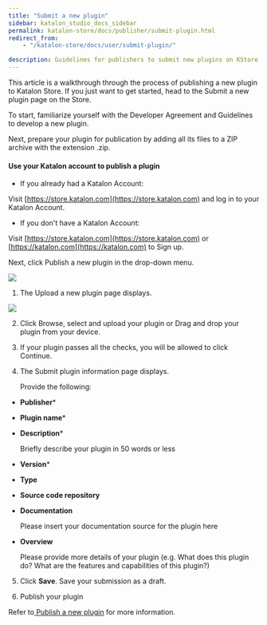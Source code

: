 ```yaml
---
title: "Submit a new plugin"
sidebar: katalon_studio_docs_sidebar
permalink: katalon-store/docs/publisher/submit-plugin.html
redirect_from:
    - "/katalon-store/docs/user/submit-plugin/"

description: Guidelines for publishers to submit new plugins on KStore
---
```

This article is a walkthrough through the process of publishing a new plugin to Katalon Store. If you just want to get started, head to the Submit a new plugin page on the Store.

To start, familiarize yourself with the Developer Agreement and Guidelines to develop a new plugin.

Next, prepare your plugin for publication by adding all its files to a ZIP archive with the extension .zip.



#### Use your Katalon account to publish a plugin



*   If you already had a Katalon Account: 

Visit [https://store.katalon.com](https://store.katalon.com) and log in to your Katalon Account.



*   If you don't have a Katalon Account:

Visit [https://store.katalon.com](https://store.katalon.com) or [https://katalon.com](https://katalon.com) to Sign up.


Next, click Publish a new plugin in the drop-down menu.

![](../../../images/katalon-store/docs/publisher/publish-menu.png)


1. The Upload a new plugin page displays.

![](../../../images/katalon-store/docs/publisher/upload-plugin.png)

2. Click Browse, select and upload your plugin or Drag and drop your plugin from your device.

3. If your plugin passes all the checks, you will be allowed to click Continue.

4. The Submit plugin information page displays.


    Provide the following:



*   **Publisher***
*   **Plugin name***
*   **Description***

    Briefly describe your plugin in 50 words or less

*   **Version***
*   **Type**
*   **Source code repository**
*   **Documentation**

    Please insert your documentation source for the plugin here

*   **Overview**

    Please provide more details of your plugin (e.g. What does this plugin do? What are the features and capabilities of this plugin?)

5. Click **Save**. Save your submission as a draft.

8. Publish your plugin

Refer to[ Publish a new plugin](https://docs.katalon.com/katalon-store/docs/publisher/publish-plugin.html#before-you-begin) for more information.